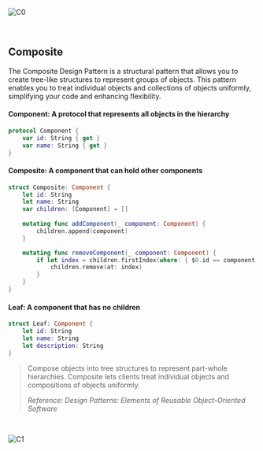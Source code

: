![C0](https://github.com/user-attachments/assets/94c603b6-5a38-40d8-9658-9ca46e8db6f4)

<br />

## Composite

The Composite Design Pattern is a structural pattern that allows you to create tree-like structures to represent groups of objects. This pattern enables you to treat individual objects and collections of objects uniformly, simplifying your code and enhancing flexibility.

#### Component: A protocol that represents all objects in the hierarchy

```swift
protocol Component {
    var id: String { get }
    var name: String { get }
}
```

#### Composite: A component that can hold other components

```swift
struct Composite: Component {
    let id: String
    let name: String
    var children: [Component] = []
    
    mutating func addComponent(_ component: Component) {
        children.append(component)
    }

    mutating func removeComponent(_ component: Component) {
        if let index = children.firstIndex(where: { $0.id == component.id }) {
            children.remove(at: index)
        }
    }
}
```

#### Leaf: A component that has no children

```swift
struct Leaf: Component {
    let id: String
    let name: String
    let description: String
}
```

> Compose objects into tree structures to represent part-whole hierarchies. Composite lets clients treat individual objects and compositions of objects uniformly. 
>
> _Reference: Design Patterns: Elements of Reusable Object-Oriented Software_

<br />

![C1](https://github.com/user-attachments/assets/1e40f626-06c5-4deb-9ffd-9845a44e7ce5)